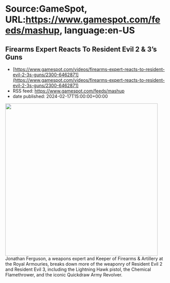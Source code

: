 # Source:GameSpot, URL:https://www.gamespot.com/feeds/mashup, language:en-US

## Firearms Expert Reacts To Resident Evil 2 & 3’s Guns
 - [https://www.gamespot.com/videos/firearms-expert-reacts-to-resident-evil-2-3s-guns/2300-6462871](https://www.gamespot.com/videos/firearms-expert-reacts-to-resident-evil-2-3s-guns/2300-6462871)
 - RSS feed: https://www.gamespot.com/feeds/mashup
 - date published: 2024-02-17T15:00:00+00:00

<img height="480" src="https://www.gamespot.com/a/uploads/square_medium/1574/15746725/4220649-resi_2_3_site.jpg" width="480" /> Jonathan Ferguson, a weapons expert and Keeper of Firearms &amp; Artillery at the Royal Armouries, breaks down more of the weaponry of Resident Evil 2 and Resident Evil 3, including the Lightning Hawk pistol, the Chemical Flamethrower, and the iconic Quickdraw Army Revolver.

